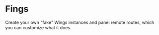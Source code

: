 # Fings

Create your own "fake" Wings instances and panel remote routes, which you can customize what it does.
